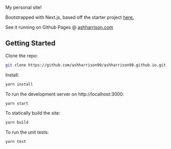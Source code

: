My personal site!

Bootstrapped with Next.js, based off the starter project [here.](https://github.com/vercel/next.js/tree/canary/examples/blog-starter-typescript)

See it running on Github Pages @ [ashharrison.com](https://ashharrison.com)

## Getting Started

Clone the repo:

```bash
git clone https://github.com/ashharrison90/ashharrison90.github.io.git
```

Install:

```bash
yarn install
```

To run the development server on http://localhost:3000:

```bash
yarn start
```

To statically build the site:

```bash
yarn build
```

To run the unit tests:

```bash
yarn test
```
